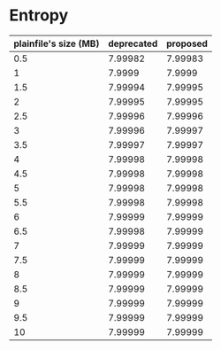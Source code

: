# Entropy
plainfile's size (MB) | deprecated | proposed
--- | --- | ---
0.5 | 7.99982 | 7.99983
1 | 7.9999 | 7.9999
1.5 | 7.99994 | 7.99995
2 | 7.99995 | 7.99995
2.5 | 7.99996 | 7.99996
3 | 7.99996 | 7.99997
3.5 | 7.99997 | 7.99997
4 | 7.99998 | 7.99998
4.5 | 7.99998 | 7.99998
5 | 7.99998 | 7.99998
5.5 | 7.99998 | 7.99998
6 | 7.99999 | 7.99999
6.5 | 7.99998 | 7.99999
7 | 7.99999 | 7.99999
7.5 | 7.99999 | 7.99999
8 | 7.99999 | 7.99999
8.5 | 7.99999 | 7.99999
9 | 7.99999 | 7.99999
9.5 | 7.99999 | 7.99999
10 | 7.99999 | 7.99999
